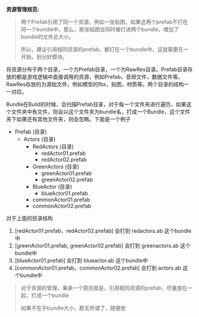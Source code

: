 **资源管理规范:**

> 两个Prefab引用了同一个资源，例如一张贴图，​如果这两个prefab不打在同一个bundle中，那么，那张贴图会同时被打进两个bundle，增加了bundle的文件总大小。
>
> 所以，建议引用相同资源的prefab，都打在一个bundle中，这就需要在一开始，划分好模块。

将资源分布于两个目录，一个为Prefab目录，一个为RawRes目录。Prefab目录存放的都是游戏逻辑中直接调用的资源，例如Prefab，音频文件，数据文件等。RawRes存放的为源始文件，例如模型的fbx，贴图，材质等。两个目录的结构一一对应。

Bundle在Build的时候，会扫描Prefab目录，对于每一个文件夹进行遍历，如果这个文件夹中有文件，则会以这个文件夹为bundle名，打成一个Bundle，这个文件夹下如果还有其他文件夹，则会忽略。下面是一个例子

- Prefab (目录)
  - Actors (目录)
    - RedActors (目录)
      - redActor01.prefab
      - redActor02.prefab
    - GreenActors (目录)
      - greenActor01.prefab
      - greenActor02.prefab
    - BlueActor (目录)
      - blueActor01.prefab
    - commonActor01.prefab
    - commonActor02.prefab

对于上面的目录结构

1. [redActor01.prefab，redActor02.prefab] 会打到 redactors.ab 这个bundle中
2. [greenActor01.prefab, greenActor02.prefab] 会打到 greenactors.ab 这个bundle中
3. [blueActor01.prefab] 会打到 blueactor.ab 这个bundle中
4. [commonActor01.prefab，commonActor02.prefab] 会打到 actors.ab 这个bundle中

> 对于资源的管理，秉承一个原则就是，引用相同资源的prefab，尽量放在一起，打成一个bundle
>
> 如果不在乎bundle大小，那无所谓了，随便放